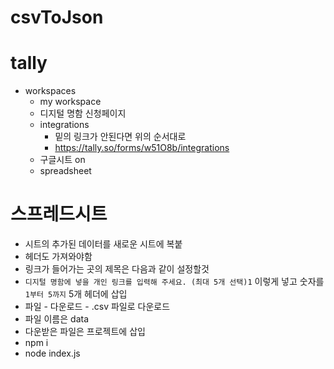# csvToJson


# tally
- workspaces
  - my workspace
  - 디지털 명함 신청페이지
  - integrations
    - 밑의 링크가 안된다면 위의 순서대로
    - https://tally.so/forms/w51O8b/integrations
  - 구글시트 on
  - spreadsheet

# 스프레드시트
  - 시트의 추가된 데이터를 새로운 시트에 복붙
  - 헤더도 가져와야함
  - 링크가 들어가는 곳의 제목은 다음과 같이 설정할것
  - `디지털 명함에 넣을 개인 링크를 입력해 주세요. (최대 5개 선택)1` 이렇게 넣고 숫자를 `1부터 5까지` 5개 헤더에 삽입
  - 파일 - 다운로드 - .csv 파일로 다운로드
  - 파일 이름은 data
  - 다운받은 파일은 프로젝트에 삽입
  - npm i
  - node index.js
